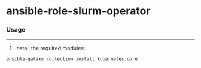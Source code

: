 # ansible-role-slurm-operator

### Usage
---
1. Install the required modules:
```bash
ansible-galaxy collection install kubernetes.core
```